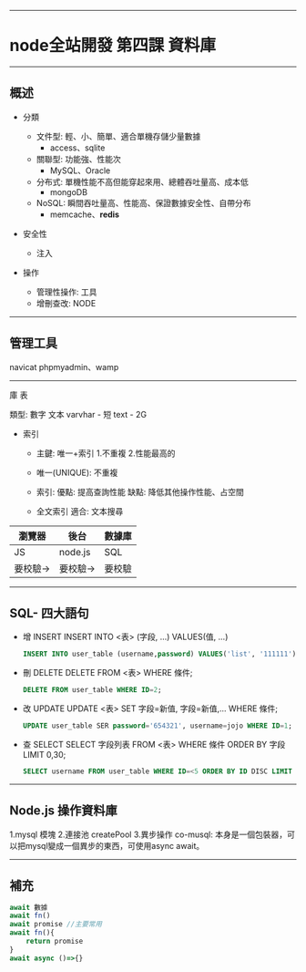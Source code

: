 -----------------------------
# node全站開發 第四課 資料庫
-----------------------------

## 概述

- 分類
	- 文件型: 輕、小、簡單、適合單機存儲少量數據
		- access、sqlite
	- 關聯型: 功能強、性能次
		- MySQL、Oracle
	- 分布式: 單機性能不高但能穿起來用、總體吞吐量高、成本低
		- mongoDB
	- NoSQL: 瞬間吞吐量高、性能高、保證數據安全性、自帶分布
		- memcache、**redis**

- 安全性
	- 注入

- 操作
	- 管理性操作: 工具
	- 增刪查改: NODE

------

## 管理工具
navicat
phpmyadmin、wamp

------

庫
表

類型:
數字
文本
	varvhar - 短
	text - 2G
- 索引
	- 主鍵: 唯一+索引
		1.不重複
		2.性能最高的

	- 唯一(UNIQUE):
		不重複

	- 索引:
		優點: 提高查詢性能
		缺點: 降低其他操作性能、占空間

	- 全文索引
		適合: 文本搜尋

|瀏覽器|後台|數據庫|
|----|----|-----|
|JS|node.js|SQL|
|要校驗→|要校驗→|要校驗|

------

## SQL- 四大語句

- 增 INSERT
    INSERT INTO <表> (字段, ...) VALUES(值, ...)
    ```SQL
    INSERT INTO user_table (username,password) VALUES('list', '111111');
    ```

- 刪 DELETE
	DELETE FROM <表> WHERE 條件;
	```SQL
	DELETE FROM user_table WHERE ID=2;
	```

- 改 UPDATE
	UPDATE <表> SET 字段=新值, 字段=新值,... WHERE 條件;
	```SQL
	UPDATE user_table SER password='654321', username=jojo WHERE ID=1;
	```

- 查 SELECT
	SELECT 字段列表 FROM <表> WHERE 條件 ORDER BY 字段 LIMIT 0,30;
	```SQL
	SELECT username FROM user_table WHERE ID=<5 ORDER BY ID DISC LIMIT 1;
	```

------

## Node.js 操作資料庫

1.mysql 模塊
2.連接池
 	createPool
3.異步操作
	co-musql: 本身是一個包裝器，可以把mysql變成一個異步的東西，可使用async await。

------

## 補充

```js
await 數據
await fn()
await promise //主要常用
await fn(){
	return promise
}
await async ()=>{}
```